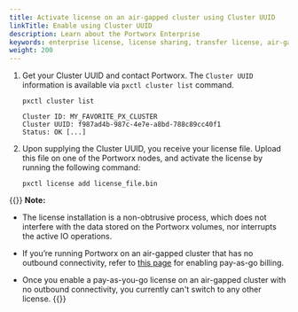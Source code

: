 ```yaml
---
title: Activate license on an air-gapped cluster using Cluster UUID
linkTitle: Enable using Cluster UUID
description: Learn about the Portworx Enterprise 
keywords: enterprise license, license sharing, transfer license, air-gapped license, Saas Key, Licensing, Portworx Enterprise, upgrade Portworx, activate license
weight: 200
---
```


1. Get your Cluster UUID and contact Portworx.
The `Cluster UUID` information is available via `pxctl cluster list` command.

    ```text
    pxctl cluster list
    ```

    ```output
    Cluster ID: MY_FAVORITE_PX_CLUSTER
    Cluster UUID: f987ad4b-987c-4e7e-a8bd-788c89cc40f1
    Status: OK [...]
    ```

2. Upon supplying the Cluster UUID, you receive your license file.
Upload this file on one of the Portworx nodes, and activate the license by running the following command:

    ```text
    pxctl license add license_file.bin
    ```

{{<info>}}
**Note:**

 * The license installation is a non-obtrusive process, which does not interfere with the data stored on the Portworx volumes, nor interrupts the active IO operations.

 * If you’re running Portworx on an air-gapped cluster that has no outbound connectivity, refer to [this page](/reference/licensing/portworx-enterprise/pay-as-you-go-air-gapped) for enabling pay-as-go billing.

 * Once you enable a pay-as-you-go license on an air-gapped cluster with no outbound connectivity, you currently can't switch to any other license.
{{</info>}}
